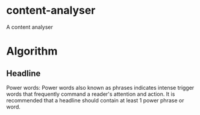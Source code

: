 # content-analyser
A content analyser

# Algorithm

## Headline

Power words: Power words also known as phrases indicates intense trigger words that frequently command a reader's attention and action. It is recommended that a headline should contain at least 1 power phrase or word.
